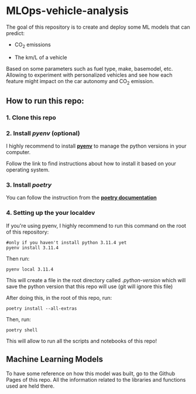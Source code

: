 # MLOps-vehicle-analysis

The goal of this repository is to create and deploy some ML models that can predict:

- CO<sub>2</sub> emissions

- The km/L of a vehicle

Based on some parameters such as fuel type, make, basemodel, etc. Allowing to experiment with personalized vehicles and see how each feature might impact on the car autonomy and CO<sub>2</sub> emission. 

## How to run this repo:

### 1. Clone this repo

### 2. Install *pyenv* (optional)

I highly recommend to install [**pyenv**](https://github.com/pyenv/pyenv?tab=readme-ov-file#installation) to manage the python versions in your computer.

Follow the link to find instructions about how to install it based on your operating system.

### 3. Install *poetry*

You can follow the instruction from the [**poetry documentation**](https://python-poetry.org/docs/#installing-with-the-official-installer)

### 4. Setting up the your localdev

If you're using pyenv, I highly recommend to run this command on the root of this repository:

    #only if you haven't install python 3.11.4 yet
    pyenv install 3.11.4 

Then run:

    pyenv local 3.11.4

This will create a file in the root directory called *.python-version* which will save the python version that this repo will use (git will ignore this file)

After doing this, in the root of this repo, run:

    poetry install --all-extras

Then, run:

    poetry shell

This will allow to run all the scripts and notebooks of this repo!

## Machine Learning Models

To have some reference on how this model was built, go to the Github Pages of this repo. All the information related to the libraries and functions used are held there.





